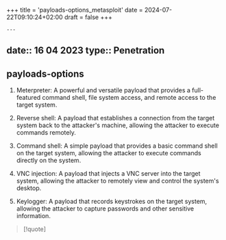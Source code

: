 +++
title = 'payloads-options_metasploit'
date = 2024-07-22T09:10:24+02:00
draft = false
+++

    ---
date:: 16 04 2023
type:: Penetration
---
## payloads-options
1. Meterpreter: A powerful and versatile payload that provides a full-featured command shell, file system access, and remote access to the target system.

2. Reverse shell: A payload that establishes a connection from the target system back to the attacker's machine, allowing the attacker to execute commands remotely.

3. Command shell: A simple payload that provides a basic command shell on the target system, allowing the attacker to execute commands directly on the system.

4. VNC injection: A payload that injects a VNC server into the target system, allowing the attacker to remotely view and control the system's desktop.

5. Keylogger: A payload that records keystrokes on the target system, allowing the attacker to capture passwords and other sensitive information.
>[!quote] 
